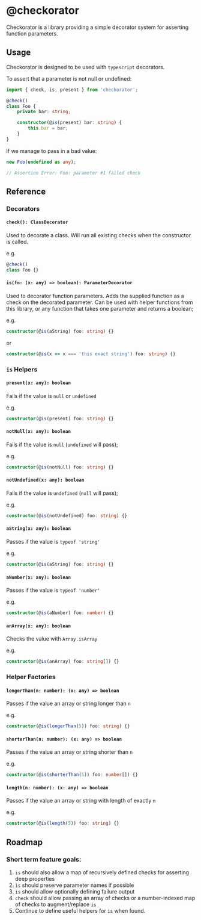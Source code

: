 # @checkorator

Checkorator is a library providing a simple decorator system for asserting function parameters.

## Usage

Checkorator is designed to be used with `typescript` decorators.

To assert that a parameter is not null or undefined:

```ts
import { check, is, present } from 'checkorator';

@check()
class Foo {
    private bar: string;

    constructor(@is(present) bar: string) {
        this.bar = bar;
    }
}
```

If we manage to pass in a bad value:

```ts
new Foo(undefined as any);

// Assertion Error: Foo: parameter #1 failed check
```

## Reference

### Decorators

#### `check(): ClassDecorator`

Used to decorate a class. Will run all existing checks when the constructor is called.

e.g.

```ts
@check()
class Foo {}
```

#### `is(fn: (x: any) => boolean): ParameterDecorator`

Used to decorator function parameters. Adds the supplied function as a check on the decorated parameter. Can be used with helper functions from this library, or any function that takes one parameter and returns a boolean;

e.g.

```ts
constructor(@is(aString) foo: string) {}
```

or

```ts
constructor(@is(x => x === 'this exact string') foo: string) {}
```

### `is` Helpers

#### `present(x: any): boolean`

Fails if the value is `null` or `undefined`

e.g.

```ts
constructor(@is(present) foo: string) {}
```

#### `notNull(x: any): boolean`

Fails if the value is `null` (`undefined` will pass);

e.g.

```ts
constructor(@is(notNull) foo: string) {}
```

#### `notUndefined(x: any): boolean`

Fails if the value is `undefined` (`null` will pass);

e.g.

```ts
constructor(@is(notUndefined) foo: string) {}
```

#### `aString(x: any): boolean`

Passes if the value is `typeof 'string'`

e.g.

```ts
constructor(@is(aString) foo: string) {}
```

#### `aNumber(x: any): boolean`

Passes if the value is `typeof 'number'`

e.g.

```ts
constructor(@is(aNumber) foo: number) {}
```

#### `anArray(x: any): boolean`

Checks the value with `Array.isArray`

e.g.

```ts
constructor(@is(anArray) foo: string[]) {}
```

### Helper Factories

#### `longerThan(n: number): (x: any) => boolean`

Passes if the value an array or string longer than `n`

e.g.

```ts
constructor(@is(longerThan(5)) foo: string) {}
```

#### `shorterThan(n: number): (x: any) => boolean`

Passes if the value an array or string shorter than `n`

e.g.

```ts
constructor(@is(shorterThan(5)) foo: number[]) {}
```

#### `length(n: number): (x: any) => boolean`

Passes if the value an array or string with length of exactly `n`

e.g.

```ts
constructor(@is(length(5)) foo: string) {}
```

## Roadmap

### Short term feature goals:

1. `is` should also allow a map of recursively defined checks for asserting deep properties
2. `is` should preserve parameter names if possible
3. `is` should allow optionally defining failure output
4. `check` should allow passing an array of checks or a number-indexed map of checks to augment/replace `is`
5. Continue to define useful helpers for `is` when found.
